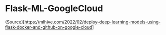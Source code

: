 # Flask-ML-GoogleCloud

(Source)[https://mlhive.com/2022/02/deploy-deep-learning-models-using-flask-docker-and-github-on-google-cloud]